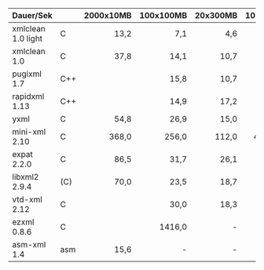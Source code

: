   Dauer/Sek           |     |2000x10MB|100x100MB|20x300MB|10x2GB|3x7,5GB|Relation|Note
----------------------|-----|--------:|--------:|-------:|-----:|------:|-------:|-----
  xmlclean 1.0 light  | C   |   13,2  |    7,1  |    4,6 |  8,1 |   8,3 |  1,0   | 1
  xmlclean 1.0        | C   |   37,8  |   14,1  |   10,7 | 12,8 |  13,3 |  1,8   | 1
  pugixml 1.7         | C++ |         |   15,8  |   10,7 | 26,0 |  27,4 |  2,8   | 2
  rapidxml 1.13       | C++ |         |   14,9  |   17,2 | 40,8 |  71,2 |  4,7   | 3
  yxml                | C   |   54,8  |   26,9  |   15,0 | 50,6 |  50,0 |        | 3
  mini-xml 2.10       | C   |  368,0  |  256,0  |  112,0 |436,0 | 412,0 |        | 3
  expat 2.2.0         | C   |   86,5  |   31,7  |   26,1 |  -   |  -    |        | 4
  libxml2 2.9.4       | (C) |   70,0  |   23,5  |   18,7 |  -   |  -    |        | 5
  vtd-xml 2.12        | C   |         |   30,0  |   18,3 |  -   |  -    |  (4,1) | 6
  ezxml 0.8.6         | C   |         | 1416,0  |     -  |  -   |  -    |(199,0) | 5
  asm-xml 1.4         | asm |   15,6  |    -    |     -  |  -   |  -    |  (())  | 5
  


